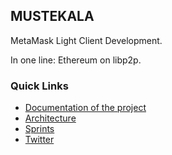 ## MUSTEKALA

MetaMask Light Client Development.

In one line: Ethereum on libp2p.

### Quick Links

* [Documentation of the project](https://github.com/MetaMask/mustekala/issues/4)
* [Architecture](https://github.com/MetaMask/mustekala/blob/master/docs/architecture.md)
* [Sprints](https://github.com/MetaMask/mustekala/issues/5)
* [Twitter](https://twitter.com/musteka_la)
